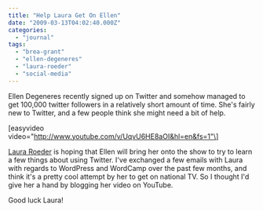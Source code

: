 ```yaml
---
title: "Help Laura Get On Ellen"
date: "2009-03-13T04:02:40.000Z"
categories: 
  - "journal"
tags: 
  - "brea-grant"
  - "ellen-degeneres"
  - "laura-roeder"
  - "social-media"
---
```


Ellen Degeneres recently signed up on Twitter and somehow managed to get 100,000 twitter followers in a relatively short amount of time. She's fairly new to Twitter, and a few people think she might need a bit of help.

\[easyvideo video="http://www.youtube.com/v/UqvU6HE8aOI&hl=en&fs=1"\]

[Laura Roeder](http://twitter.com/lkr) is hoping that Ellen will bring her onto the show to try to learn a few things about using Twitter. I've exchanged a few emails with Laura with regards to WordPress and WordCamp over the past few months, and think it's a pretty cool attempt by her to get on national TV. So I thought I'd give her a hand by blogging her video on YouTube.

Good luck Laura!
